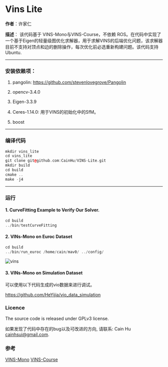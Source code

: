 # Vins Lite
**作者**：许家仁

**描述**：
该代码基于 VINS-Mono与VINS-Course，不依赖 ROS。在代码中实现了一个基于Eigen的轻量级图优化求解器，用于求解VINS的后端优化问题，该求解器目前不支持对顶点和边的删除操作，每次优化前必选重新构建问题。该代码支持 Ubuntu.

___

### 安装依赖项：

1. pangolin: <https://github.com/stevenlovegrove/Pangolin>

2. opencv-3.4.0

3. Eigen-3.3.9

4. Ceres-1.14.0: 用于VINS的初始化中的SfM。

5. boost

___

### 编译代码

```c++
mkdir vins_lite
cd vins_lite
git clone git@github.com:CainHu/VINS-Lite.git
mkdir build 
cd build
cmake ..
make -j4
```

___

### 运行
#### 1. CurveFitting Example to Verify Our Solver.
```c++
cd build
../bin/testCurveFitting 
```

#### 2. VINs-Mono on Euroc Dataset
```c++
cd build
../bin/run_euroc /home/cain/mav0/ ../config/
```
![vins](doc/vins.gif)

#### 3. VINs-Mono on Simulation Dataset

可以使用以下代码生成的vio数据来进行调试。

<https://github.com/HeYijia/vio_data_simulation>

### Licence

The source code is released under GPLv3 license.

如果发现了代码中存在的bug以及可改进的方向, 请联系: Cain Hu <cainhsui@gmail.com>.

### 参考

[VINS-Mono](https://github.com/HKUST-Aerial-Robotics/VINS-Mono) 
 [VINS-Course](https://github.com/HeYijia/VINS-Course)

